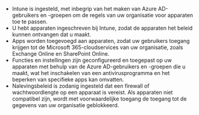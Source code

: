 - Intune is ingesteld, met inbegrip van het maken van Azure AD-gebruikers en -groepen om de regels van uw organisatie voor apparaten toe te passen.
- U hebt apparaten ingeschreven bij Intune, zodat de apparaten het beleid kunnen ontvangen dat u maakt.
- Apps worden toegevoegd aan apparaten, zodat uw gebruikers toegang krijgen tot de Microsoft 365-cloudservices van uw organisatie, zoals Exchange Online en SharePoint Online.
- Functies en instellingen zijn geconfigureerd en toegepast op uw apparaten met behulp van de Azure AD-gebruikers en -groepen die u maakt, wat het inschakelen van een antivirusprogramma en het beperken van specifieke apps kan omvatten.
- Nalevingsbeleid is zodanig ingesteld dat een firewall of wachtwoordlengte op een apparaat is vereist. Als apparaten niet compatibel zijn, wordt met voorwaardelijke toegang de toegang tot de gegevens van uw organisatie geblokkeerd.
